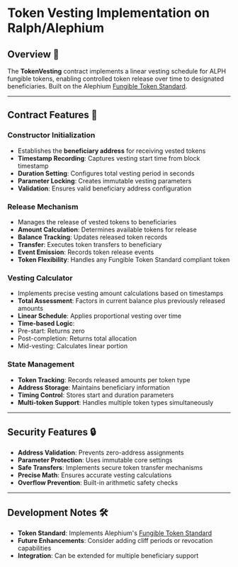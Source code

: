 # Token Vesting Implementation on Ralph/Alephium

## Overview 🎯
The **TokenVesting** contract implements a linear vesting schedule for ALPH fungible tokens, enabling controlled token release over time to designated beneficiaries. Built on the Alephium [Fungible Token Standard](https://docs.alephium.org/dapps/standards/fungible-tokens/#fungible-token-standard).

---

## Contract Features 🚀

### **Constructor Initialization**
- Establishes the **beneficiary address** for receiving vested tokens
- **Timestamp Recording**: Captures vesting start time from block timestamp
- **Duration Setting**: Configures total vesting period in seconds
- **Parameter Locking**: Creates immutable vesting parameters
- **Validation**: Ensures valid beneficiary address configuration

### **Release Mechanism**
- Manages the release of vested tokens to beneficiaries
- **Amount Calculation**: Determines available tokens for release
- **Balance Tracking**: Updates released token records
- **Transfer**: Executes token transfers to beneficiary
- **Event Emission**: Records token release events
- **Token Flexibility**: Handles any Fungible Token Standard compliant token

### **Vesting Calculator**
- Implements precise vesting amount calculations based on timestamps
- **Total Assessment**: Factors in current balance plus previously released amounts
- **Linear Schedule**: Applies proportional vesting over time
- **Time-based Logic**:
 - Pre-start: Returns zero
 - Post-completion: Returns total allocation
 - Mid-vesting: Calculates linear portion

### **State Management**
- **Token Tracking**: Records released amounts per token type
- **Address Storage**: Maintains beneficiary information
- **Timing Control**: Stores start and duration parameters
- **Multi-token Support**: Handles multiple token types simultaneously

---

## Security Features 🔒
- **Address Validation**: Prevents zero-address assignments
- **Parameter Protection**: Uses immutable core settings
- **Safe Transfers**: Implements secure token transfer mechanisms
- **Precise Math**: Ensures accurate vesting calculations
- **Overflow Prevention**: Built-in arithmetic safety checks

---

## Development Notes 🛠️
- **Token Standard**: Implements Alephium's [Fungible Token Standard](https://docs.alephium.org/dapps/standards/fungible-tokens/#fungible-token-standard)
- **Future Enhancements**: Consider adding cliff periods or revocation capabilities
- **Integration**: Can be extended for multiple beneficiary support